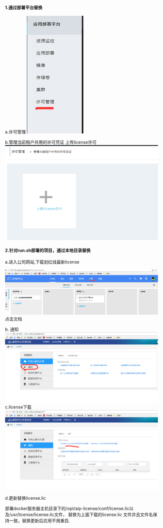 #### **1.通过部署平台替换**

a.许可管理 ![](/assets/D8TWT5~MFPQQ3`{E_LKSEJF.png)

b.管理当前租户共用的许可凭证 上传license许可![](/assets/TIM图片20180702094121.png)

#### **2.针对run.sh部署的项目，通过本地目录替换**

a.进入公司网站,下载划红线最新license

![](/assets/1.png)点击文档

b. 通知![](/assets/2.png)c.license下载![](/assets/3.png)

d.更新替换license.lic

部署docker服务器主机目录下的/opt/aip-license/conf/license.lic以及/usr/license/license.lic文件， 替换为上面下载的license.lic 文件并且文件名保持一致，替换更新后应用不用重启.


